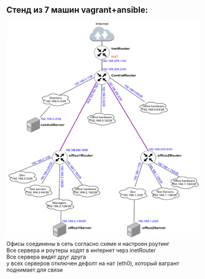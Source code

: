<h2>Стенд из 7 машин vagrant+ansible:</h2>
<img src="./screenshots/Screenshot_2.png"></img>
Офисы соединены в сеть согласно схеме и настроен роутинг<br>
Все сервера и роутеры ходят в интернет черз inetRouter<br>
Все сервера видят друг друга<br>
у всех серверов отключен дефолт на нат (eth0), который вагрант поднимает для связи<br><br>
